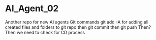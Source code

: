 # AI_Agent_02
Another repo for new AI agents
Git commands 
git add -A for adding all created files and folders to git repo
then
git commit
then
git push
Then?
Then we need to check for CD process
##
